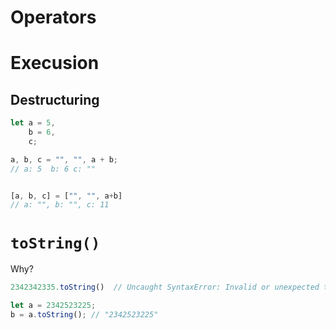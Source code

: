 # Operators

# Execusion
## Destructuring
```javascript
let a = 5,
    b = 6,
    c;

a, b, c = "", "", a + b;
// a: 5  b: 6 c: ""


[a, b, c] = ["", "", a+b]
// a: "", b: "", c: 11
```

# ```toString()```
Why?
```javascript
2342342335.toString()  // Uncaught SyntaxError: Invalid or unexpected token

let a = 2342523225;
b = a.toString(); // "2342523225" 

```